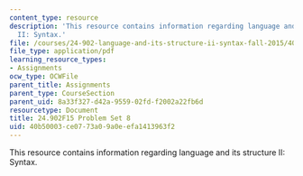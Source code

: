 ```yaml
---
content_type: resource
description: 'This resource contains information regarding language and its structure
  II: Syntax.'
file: /courses/24-902-language-and-its-structure-ii-syntax-fall-2015/40b50003ce0773a09a0eefa1413963f2_MIT24_902F15_ProblemSet8.pdf
file_type: application/pdf
learning_resource_types:
- Assignments
ocw_type: OCWFile
parent_title: Assignments
parent_type: CourseSection
parent_uid: 8a33f327-d42a-9559-02fd-f2002a22fb6d
resourcetype: Document
title: 24.902F15 Problem Set 8
uid: 40b50003-ce07-73a0-9a0e-efa1413963f2
---
```

This resource contains information regarding language and its structure II: Syntax.

